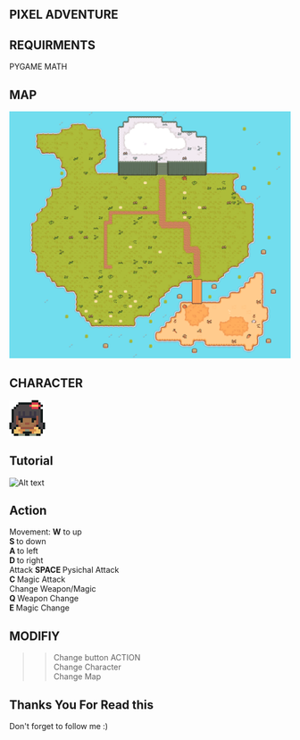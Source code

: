 ## PIXEL ADVENTURE

## REQUIRMENTS
PYGAME
MATH

## MAP
![Alt text](https://github.com/JonathanZefanya/Game-Pixel-Adventure/blob/main/graphics/tilemap/ground.png)

## CHARACTER
![Alt text](https://github.com/JonathanZefanya/Game-Pixel-Adventure/blob/main/graphics/test/player.png)

## Tutorial
![Alt text](https://youtu.be/QU1pPzEGrqw?si=YSu4Gwonx6nLOfjh)

## Action
Movement:
<b>W</b> to up <br>
<b>S </b> to down <br>
<b> A </b> to left <br>
<b> D </b> to right <br>
Attack
<b> SPACE </b> Pysichal Attack <br>
<b> C </b> Magic Attack <br>
Change Weapon/Magic <br>
<b> Q </b> Weapon Change <br>
<b> E </b> Magic Change <br>

## MODIFIY 
>> Change button ACTION <br>
>> Change Character <br>
>> Change Map <br>

## Thanks You For Read this
Don't forget to follow me :)